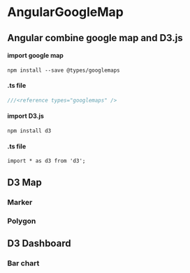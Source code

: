 # AngularGoogleMap

## Angular combine google map and D3.js

#### import google map

`
npm install --save @types/googlemaps
`

#### .ts file

```javascript
///<reference types="googlemaps" />
```

#### import D3.js

`
 npm install d3
`

#### .ts file

`
import * as d3 from 'd3';
`

## D3 Map

### Marker

### Polygon

## D3 Dashboard

### Bar chart
